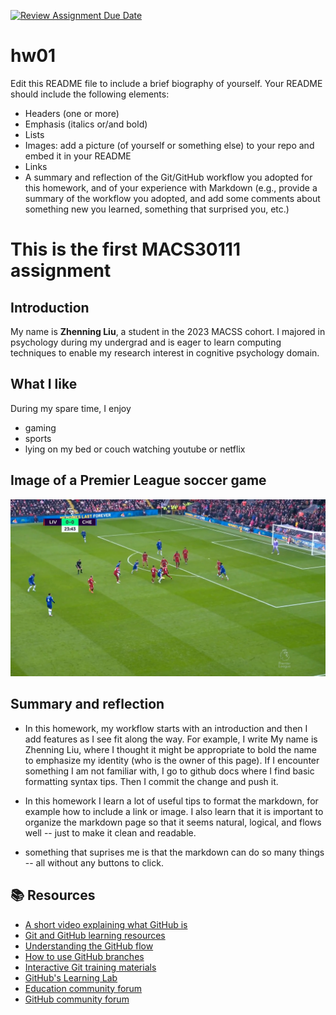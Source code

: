 [![Review Assignment Due Date](https://classroom.github.com/assets/deadline-readme-button-24ddc0f5d75046c5622901739e7c5dd533143b0c8e959d652212380cedb1ea36.svg)](https://classroom.github.com/a/bEPlIkIB)
# hw01

Edit this README file to include a brief biography of yourself. Your README should include the following elements:
* Headers (one or more)
* Emphasis (italics or/and bold)
* Lists
* Images: add a picture (of yourself or something else) to your repo and embed it in your README
* Links
* A summary and reflection of the Git/GitHub workflow you adopted for this homework, and of your experience with Markdown (e.g., provide a summary of the workflow you adopted, and add some comments about something new you learned, something that surprised you, etc.)

# This is the first MACS30111 assignment
## Introduction
My name is **Zhenning Liu**, a student in the 2023 MACSS cohort. I majored in psychology during my undergrad and is eager to learn computing techniques to enable my research interest in cognitive psychology domain. 

## What I like
During my spare time, I enjoy 
- gaming
- sports
- lying on my bed or couch watching youtube or netflix

## Image of a Premier League soccer game
![](/screenshot(579).png)

## Summary and reflection
- In this homework, my workflow starts with an introduction and then I add features as I see fit along the way. For example, I write My name is Zhenning Liu, where I thought it might be appropriate to bold the name to emphasize my identity (who is the owner of this page). If I encounter something I am not familiar with, I go to github docs where I find basic formatting syntax tips. Then I commit the change and push it. 

- In this homework I learn a lot of useful tips to format the markdown, for example how to include a link or image. I also learn that it is important to organize the markdown page so that it seems natural, logical, and flows well -- just to make it clean and readable.

- something that suprises me is that the markdown can do so many things -- all without any buttons to click. 


## 📚  Resources 
* [A short video explaining what GitHub is](https://www.youtube.com/watch?v=w3jLJU7DT5E&feature=youtu.be) 
* [Git and GitHub learning resources](https://docs.github.com/en/github/getting-started-with-github/git-and-github-learning-resources) 
* [Understanding the GitHub flow](https://guides.github.com/introduction/flow/)
* [How to use GitHub branches](https://www.youtube.com/watch?v=H5GJfcp3p4Q&feature=youtu.be)
* [Interactive Git training materials](https://githubtraining.github.io/training-manual/#/01_getting_ready_for_class)
* [GitHub's Learning Lab](https://lab.github.com/)
* [Education community forum](https://education.github.community/)
* [GitHub community forum](https://github.community/)
